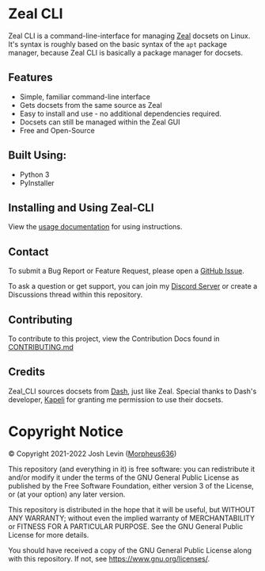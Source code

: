 # Zeal CLI
Zeal CLI is a command-line-interface for managing [Zeal](https://zealdocs.org/) docsets on Linux. It's syntax is roughly based on the basic syntax of the `apt` package manager, because Zeal CLI is basically a package manager for docsets.

## Features
- Simple, familiar command-line interface
- Gets docsets from the same source as Zeal
- Easy to install and use - no additional dependencies required.
- Docsets can still be managed within the Zeal GUI
- Free and Open-Source

## Built Using:
- Python 3
- PyInstaller

## Installing and Using Zeal-CLI
View the [usage documentation](usage.md) for using instructions.

## Contact
To submit a Bug Report or Feature Request, please open a [GitHub Issue](https://github.com/Morpheus636/zeal-cli/issues/new).

To ask a question or get support, you can join my [Discord Server](https://discord.morpheus636.com) or create a Discussions thread within this repository.

## Contributing
To contribute to this project, view the Contribution Docs found in [CONTRIBUTING.md](CONTRIBUTING.md)

## Credits
Zeal_CLI sources docsets from [Dash](https://kapeli.com/dash), just like Zeal. Special thanks to Dash's developer, [Kapeli](https://github.com/Kapeli) for granting me permission to use their docsets.

# Copyright Notice
© Copyright 2021-2022 Josh Levin ([Morpheus636](https://github.com/morpheus636))

This repository (and everything in it) is free software: you can redistribute it and/or modify
it under the terms of the GNU General Public License as published by
the Free Software Foundation, either version 3 of the License, or
(at your option) any later version.

This repository is distributed in the hope that it will be useful,
but WITHOUT ANY WARRANTY; without even the implied warranty of
MERCHANTABILITY or FITNESS FOR A PARTICULAR PURPOSE.  See the
GNU General Public License for more details.

You should have received a copy of the GNU General Public License
along with this repository.  If not, see <https://www.gnu.org/licenses/>.

